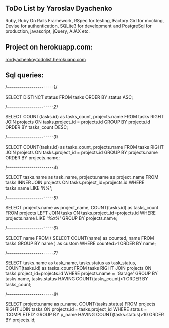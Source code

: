 ## ToDo List by Yaroslav Dyachenko
Ruby, Ruby On Rails Framework, RSpec for testing, Factory Girl for mocking, Devise for authentication, SQLite3 for development and PostgreSql for production, javascript, jQuery, AJAX etc.

## Project on herokuapp.com:
[rordyachenkoytodolist.herokuapp.com](https://rordyachenkoytodolist.herokuapp.com/)

## Sql queries:
/*-----------------------1*/

SELECT DISTINCT status FROM tasks ORDER BY status ASC;

/*-----------------------2*/

SELECT COUNT(tasks.id) as tasks_count, projects.name
FROM tasks RIGHT JOIN projects
  ON tasks.project_id = projects.id
GROUP BY projects.id
ORDER BY tasks_count DESC;

/*-----------------------3*/

SELECT COUNT(tasks.id) as tasks_count, projects.name
FROM tasks RIGHT JOIN projects
  ON tasks.project_id = projects.id
GROUP BY projects.name
ORDER BY projects.name;

/*-----------------------4*/

SELECT tasks.name as task_name, projects.name as project_name
FROM tasks INNER JOIN projects
  ON tasks.project_id=projects.id
WHERE tasks.name LIKE 'N%';

/*-----------------------5*/

SELECT projects.name as project_name, COUNT(tasks.id) as tasks_count
FROM projects LEFT JOIN tasks
  ON tasks.project_id=projects.id
WHERE projects.name LIKE '_%a%_'
GROUP BY projects.name;

/*-----------------------6*/

SELECT name FROM (
  SELECT COUNT(name) as counted, name
FROM tasks
  GROUP BY name
) as custom
WHERE counted>1
ORDER BY name;

/*-----------------------7*/

SELECT tasks.name as task_name, tasks.status as task_status, COUNT(tasks.id) as tasks_count
FROM tasks RIGHT JOIN projects
  ON tasks.project_id=projects.id
WHERE projects.name = 'Garage'
GROUP BY tasks.name, tasks.status
HAVING COUNT(tasks_count)>1
ORDER BY tasks_count;


/*-----------------------8*/

SELECT projects.name as p_name, COUNT(tasks.status)
FROM projects RIGHT JOIN tasks
ON projects.id = tasks.project_id
WHERE status = 'COMPLETED'
GROUP BY p_name
HAVING COUNT(tasks.status)>10
ORDER BY projects.id;
